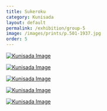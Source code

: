 ```yaml
---
title: Sukeroku
category: Kunisada
layout: default
permalink: /exhibition/group-5
image: /images/prints/p.501-1937.jpg
order: 5
---
```


[![Kunisada Image]({{site.baseurl}}/images/prints/kunisada_loan_406.jpg)](KUN/kun406.htm)

[![Kunisada Image]({{site.baseurl}}/images/prints/kunisada_loan_405.jpg)](KUN/kun405.htm)

[![Kunisada Image]({{site.baseurl}}/images/prints/p.502-1937.jpg)](KUN/kunp502.htm)

[![Kunisada Image]({{site.baseurl}}/images/prints/p.501-1937.jpg)](KUN/kunp501.htm)

[![Kunisada Image]({{site.baseurl}}/images/prints/Japanese_Theatre_Interior.jpg)](KUN/thraatere.htm)
